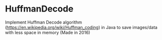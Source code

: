 # HuffmanDecode

  Implement Huffman Decode algorithm (https://en.wikipedia.org/wiki/Huffman_coding) in Java to save images/data with less space in memory (Made in 2016)
